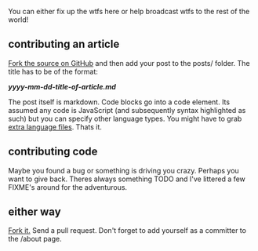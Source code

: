 You can either fix up the wtfs here or help broadcast wtfs to the rest of the world!

contributing an article
---

<a href="http://github.com/brianleroux/wtfjs">Fork the source on GitHub</a> and then add your post to the posts/ folder. The title has to be of the format: 

**_yyyy-mm-dd-title-of-article.md_**

The post itself is markdown. Code blocks go into a code element. Its assumed any code is JavaScript (and subsequently syntax highlighted as such) but you can specify other language types. You might have to grab <a href="http://shjs.sourceforge.net/lang/">extra language files</a>. Thats it.

contributing code
---

Maybe you found a bug or something is driving you crazy. Perhaps you want to give back. Theres always something TODO and I've littered a few FIXME's around for the adventurous. 

either way
---

[Fork it.](http://github.com/brianleroux/wtfjs) Send a pull request. Don't forget to add yourself as a committer to the /about page.